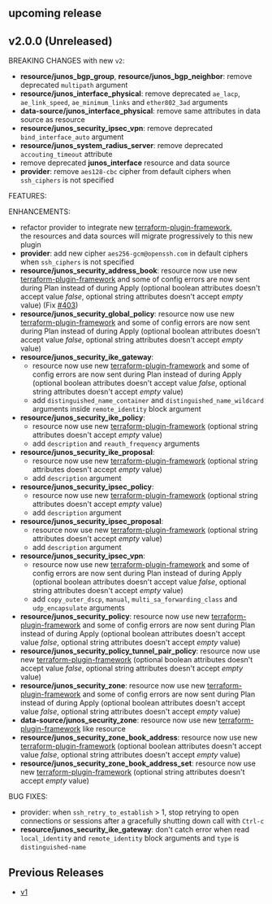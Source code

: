 <!-- markdownlint-disable-file MD013 MD041 -->
## upcoming release

## v2.0.0 (Unreleased)

BREAKING CHANGES with new `v2`:

* **resource/junos_bgp_group**, **resource/junos_bgp_neighbor**: remove deprecated `multipath` argument
* **resource/junos_interface_physical**: remove deprecated `ae_lacp`, `ae_link_speed`, `ae_minimum_links` and `ether802_3ad` arguments
* **data-source/junos_interface_physical**: remove same attributes in data source as resource
* **resource/junos_security_ipsec_vpn**: remove deprecated `bind_interface_auto` argument
* **resource/junos_system_radius_server**: remove deprecated `accouting_timeout` attribute
* remove deprecated **junos_interface** resource and data source
* **provider**: remove `aes128-cbc` cipher from default ciphers when `ssh_ciphers` is not specified

FEATURES:

ENHANCEMENTS:

* refactor provider to integrate new [terraform-plugin-framework](github.com/hashicorp/terraform-plugin-framework),  
  the resources and data sources will migrate progressively to this new plugin
* **provider**: add new cipher `aes256-gcm@openssh.com` in default ciphers when `ssh_ciphers` is not specified
* **resource/junos_security_address_book**: resource now use new [terraform-plugin-framework](github.com/hashicorp/terraform-plugin-framework) and some of config errors are now sent during Plan instead of during Apply (optional boolean attributes doesn't accept value *false*, optional string attributes doesn't accept *empty* value) (Fix [#403](https://github.com/jeremmfr/terraform-provider-junos/issues/403))
* **resource/junos_security_global_policy**: resource now use new [terraform-plugin-framework](github.com/hashicorp/terraform-plugin-framework) and some of config errors are now sent during Plan instead of during Apply (optional boolean attributes doesn't accept value *false*, optional string attributes doesn't accept *empty* value)
* **resource/junos_security_ike_gateway**:
  * resource now use new [terraform-plugin-framework](github.com/hashicorp/terraform-plugin-framework) and some of config errors are now sent during Plan instead of during Apply (optional boolean attributes doesn't accept value *false*, optional string attributes doesn't accept *empty* value)
  * add `distinguished_name_container` and `distinguished_name_wildcard` arguments inside `remote_identity` block argument
* **resource/junos_security_ike_policy**:
  * resource now use new [terraform-plugin-framework](github.com/hashicorp/terraform-plugin-framework) (optional string attributes doesn't accept *empty* value)
  * add `description` and `reauth_frequency` arguments
* **resource/junos_security_ike_proposal**:
  * resource now use new [terraform-plugin-framework](github.com/hashicorp/terraform-plugin-framework) (optional string attributes doesn't accept *empty* value)
  * add `description` argument
* **resource/junos_security_ipsec_policy**:
  * resource now use new [terraform-plugin-framework](github.com/hashicorp/terraform-plugin-framework) (optional string attributes doesn't accept *empty* value)
  * add `description` argument
* **resource/junos_security_ipsec_proposal**:
  * resource now use new [terraform-plugin-framework](github.com/hashicorp/terraform-plugin-framework) (optional string attributes doesn't accept *empty* value)
  * add `description` argument
* **resource/junos_security_ipsec_vpn**:
  * resource now use new [terraform-plugin-framework](github.com/hashicorp/terraform-plugin-framework) and some of config errors are now sent during Plan instead of during Apply (optional boolean attributes doesn't accept value *false*, optional string attributes doesn't accept *empty* value)
  * add `copy_outer_dscp`, `manual`, `multi_sa_forwarding_class` and `udp_encapsulate` arguments
* **resource/junos_security_policy**: resource now use new [terraform-plugin-framework](github.com/hashicorp/terraform-plugin-framework) and some of config errors are now sent during Plan instead of during Apply (optional boolean attributes doesn't accept value *false*, optional string attributes doesn't accept *empty* value)
* **resource/junos_security_policy_tunnel_pair_policy**: resource now use new [terraform-plugin-framework](github.com/hashicorp/terraform-plugin-framework) (optional boolean attributes doesn't accept value *false*, optional string attributes doesn't accept *empty* value)
* **resource/junos_security_zone**: resource now use new [terraform-plugin-framework](github.com/hashicorp/terraform-plugin-framework) and some of config errors are now sent during Plan instead of during Apply (optional boolean attributes doesn't accept value *false*, optional string attributes doesn't accept *empty* value)
* **data-source/junos_security_zone**: resource now use new [terraform-plugin-framework](github.com/hashicorp/terraform-plugin-framework) like resource
* **resource/junos_security_zone_book_address**: resource now use new [terraform-plugin-framework](github.com/hashicorp/terraform-plugin-framework) (optional boolean attributes doesn't accept value *false*, optional string attributes doesn't accept *empty* value)
* **resource/junos_security_zone_book_address_set**: resource now use new [terraform-plugin-framework](github.com/hashicorp/terraform-plugin-framework) (optional string attributes doesn't accept *empty* value)

BUG FIXES:

* provider: when `ssh_retry_to_establish` > 1, stop retrying to open connections or sessions after a gracefully shutting down call with `Ctrl-c`
* **resource/junos_security_ike_gateway**: don't catch error when read `local_identity` and `remote_identity` block arguments and `type` is `distinguished-name`

## Previous Releases

* [v1](https://github.com/jeremmfr/terraform-provider-junos/blob/v1/CHANGELOG.md)
